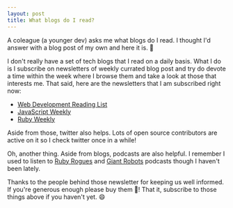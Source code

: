 ```yaml
---
layout: post
title: What blogs do I read?
---
```


A coleague (a younger dev) asks me what blogs do I read. I thought I'd answer
with a blog post of my own and here it is. :facepunch:

I don't really have a set of tech blogs that I read on a daily basis. What I do
is I subscribe on newsletters of weekly currated blog post and try do devote a
time within the week where I browse them and take a look at those that
interests me. That said, here are the newsletters that I am subscribed right
now:

- [Web Development Reading List](https://wdrl.info/)
- [JavaScript Weekly](http://javascriptweekly.com/)
- [Ruby Weekly](http://rubyweekly.com/)

Aside from those, twitter also helps. Lots of open source contributors are
active on it so I check twitter once in a while!

Oh, another thing. Aside from blogs, podcasts are also helpful. I remember I used to
listen to [Ruby Rogues](https://devchat.tv/ruby-rogues) and [Giant Robots](http://giantrobots.fm/)
podcasts though I haven't been lately.

Thanks to the people behind those newsletter for keeping us well informed.
If you're generous enough please buy them :beers:! That it, subscribe to those things above if you haven't yet. :smile:
